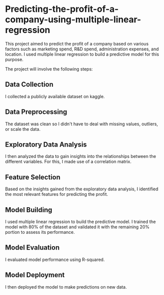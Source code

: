 # Predicting-the-profit-of-a-company-using-multiple-linear-regression

This project aimed to predict the profit of a company based on various factors such as marketing spend, R&amp;D spend, administration expenses, and location. I used multiple linear regression to build a predictive model for this purpose. 

The project will involve the following steps:

## Data Collection
I collected a publicly available dataset on kaggle.

## Data Preprocessing
The dataset was clean so I didn't have to deal with missing values, outliers, or scale the data.

## Exploratory Data Analysis
I then analyzed the data to gain insights into the relationships between the different variables. For this, I made use of a correlation matrix.

## Feature Selection
Based on the insights gained from the exploratory data analysis, I identified the most relevant features for predicting the profit.

## Model Building
I used multiple linear regression to build the predictive model. I trained the model with 80% of the dataset and validated it with the remaining 20% portion to assess its performance.
## Model Evaluation
I evaluated model performance using R-squared.

## Model Deployment
I then deployed the model to make predictions on new data.
